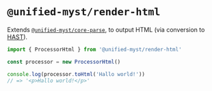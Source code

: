 # `@unified-myst/render-html`

Extends [`@unified-myst/core-parse`](../core-parse/README.md), to output HTML (via conversion to [HAST](https://github.com/syntax-tree/hast)).

```javascript
import { ProcessorHtml } from '@unified-myst/render-html'

const processor = new ProcessorHtml()

console.log(processor.toHtml('Hallo world!'))
// => '<p>Hallo world!</p>'
```
